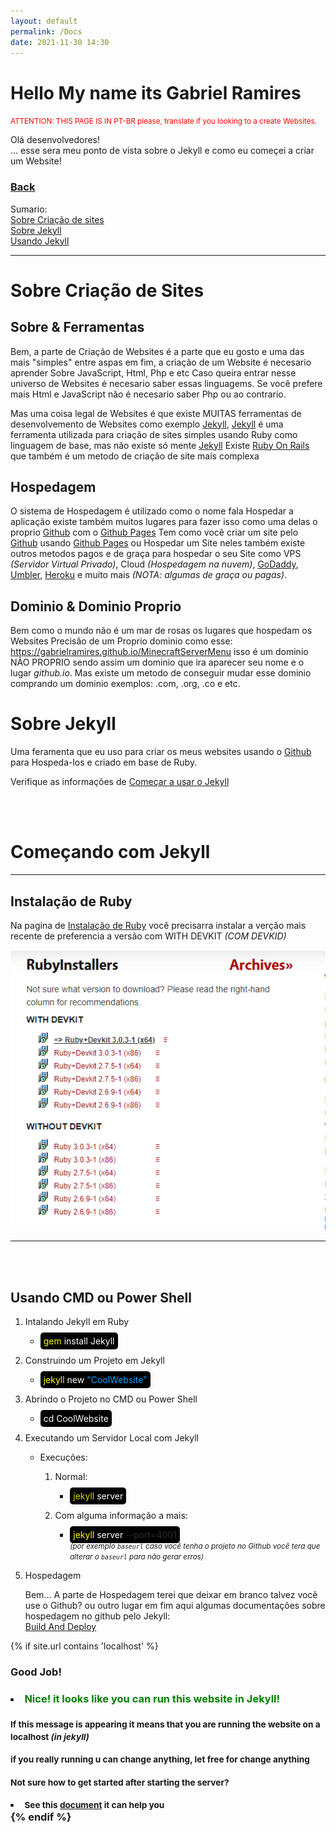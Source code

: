 ```yaml
---
layout: default
permalink: /Docs
date: 2021-11-30 14:30
---
```


<style>
#scriptline {
    padding: 5.1px;
    color: white;
    background-color: black;
    box-shadow: 2px 3px 7px 2px rgb(0 0 0 / 2%);
    border-radius: 5px;
}
</style>

<h1>Hello My name its Gabriel Ramires</h1>
<small style="color: red;">ATTENTION: THIS PAGE IS IN PT-BR please, translate if you looking to a create Websites.</small>

Olá desenvolvedores!\
... esse sera meu ponto de vista sobre o Jekyll e como eu começei a criar um Website!

<h3><a href="..">Back</a></h3>

Sumario:\
<a href="#sobre-criação-de-sites">Sobre Criação de sites</a>\
<a href="#sobre-jekyll">Sobre Jekyll</a>\
<a href="#começando-com-jekyll">Usando Jekyll</a>

---

# Sobre Criação de Sites

## Sobre & Ferramentas

Bem, a parte de Criação de Websites é a parte que eu gosto e uma das mais "simples" entre aspas em fim, a criação de um Website é necesario aprender Sobre JavaScript, Html, Php e etc Caso queira entrar nesse universo de Websites é necesario saber essas linguagems. Se você prefere mais Html e JavaScript não é necesario saber Php ou ao contrario.

Mas uma coisa legal de Websites é que existe MUITAS ferramentas de desenvolvemento de Websites como exemplo <a target="_blank" href="https://jekyllrb.com">Jekyll</a>, <a target="_blank" href="https://jekyllrb.com">Jekyll</a> é uma ferramenta utilizada para criação de sites simples usando Ruby como linguagem de base, mas não existe só mente <a target="_blank" href="https://jekyllrb.com">Jekyll</a> Existe <a target="_blank" href="https://rubyonrails.org">Ruby On Rails</a> que também é um metodo de criação de site mais complexa

## Hospedagem

O sistema de Hospedagem é utilizado como o nome fala Hospedar a aplicação existe também muitos lugares para fazer isso como uma delas o proprio <a target="_blank" href="https://github.com">Github</a> com o <a target="_blank" href="https://pages.github.com">Github Pages</a> Tem como você criar um site pelo <a target="_blank" href="https://github.com">Github</a> usando <a target="_blank" href="https://pages.github.com">Github Pages</a> ou Hospedar um Site neles também existe outros metodos pagos e de graça para hospedar o seu Site como VPS _(Servidor Virtual Privado)_, Cloud _(Hospedagem na nuvem)_, <a target="_blank" href="https://www.godaddy.com/pt-br">GoDaddy</a>, <a target="_blank" href="https://umbler.com/br">Umbler</a>, <a target="_blank" href="www.heroku.com">Heroku</a> e muito mais _(NOTA: algumas de graça ou pagas)_.

## Dominio & Dominio Proprio

Bem como o mundo não é um mar de rosas os lugares que hospedam os Websites Precisão de um Proprio dominio como esse: <a target="_blank" href="https://gabrielramires.github.io/MinecraftServerMenu">https://gabrielramires.github.io/MinecraftServerMenu</a> isso é um dominio NÃO PROPRIO sendo assim um dominio que ira aparecer seu nome e o lugar _github.io_. Mas existe um metodo de conseguir mudar esse dominio comprando um dominio exemplos: .com, .org, .co e etc.

# Sobre Jekyll

Uma feramenta que eu uso para criar os meus websites usando o <a target="_blank" href="https://pages.github.com">Github</a> para Hospeda-los e criado em base de Ruby.

Verifique as informações de <a target="_blank" href="#começar-a-usar-o-jekyll">Começar a usar o Jekyll</a>

<br><br>

# Começando com Jekyll

---

## <b>Instalação de Ruby</b>

Na pagina de <a target="_blank" href="https://rubyinstaller.org/downloads">Instalação de Ruby</a> você precisarra instalar a verção mais recente de preferencia a versão com WITH DEVKIT _(COM DEVKID)_

<a target="_blank" href="../Assets/Images/RubyInstallScreamShoot.png"><img src="../Assets/Images/RubyInstallScreamShoot.png" alt="RubyInstallScreamShoot.png (NO LOADDED)"></a>

---

<br><br>

## <b>Usando CMD ou Power Shell</b>

1. Intalando Jekyll em Ruby

   - <line id="scriptline"><line style="color: yellow;">gem</line> install Jekyll</line><br>

2. Construindo um Projeto em Jekyll

   - <line id="scriptline"><line style="color: yellow;">jekyll</line> new <line style="color: rgb(0, 162, 255);">"CoolWebsite"</line></line><br>

3. Abrindo o Projeto no CMD ou Power Shell

   - <line id="scriptline">cd CoolWebsite</line><br>

4. Executando um Servidor Local com Jekyll

   - Execuções:

     1. Normal:

        - <line id="scriptline"><line style="color: rgb(216, 219, 0);">jekyll</line> server</line><br>

     2. Com alguma informação a mais:
        - <line id="scriptline"><line style="color: yellow;">jekyll</line> server <line style="color: rgb(46, 46, 46);">--port=4001</line></line>\
          <small>_(por exemplo `baseurl` caso você tenha o projeto no Github você tera que alterar o `baseurl` para não gerar erros)_</small>

5. Hospedagem

   Bem... A parte de Hospedagem terei que deixar em branco talvez você use o Github? ou outro lugar em fim aqui algumas documentações sobre hospedagem no github pelo Jekyll:\
   <a target="_blank" href="https://jekyllrb.com/docs/continuous-integration/github-actions/#build-and-deploy">Build And Deploy</a>

{% if site.url contains 'localhost' %}
<br>

<h3><strong>Good Job!</strong><h3>
 <li><strong style="color: green;">Nice! it looks like you can run this website in Jekyll!</strong></li><br>
<small>If this message is appearing it means that you are running the website on a localhost <i>(in jekyll)</i></small><br>

<small>if you really running u can change anything, let free for change anything</small><br>

<small><b>Not sure how to get started after starting the server?</b></small><br>

<li><small>See this <a href="./Beginning">document</a> it can help you</small></li>
  {% endif %}

